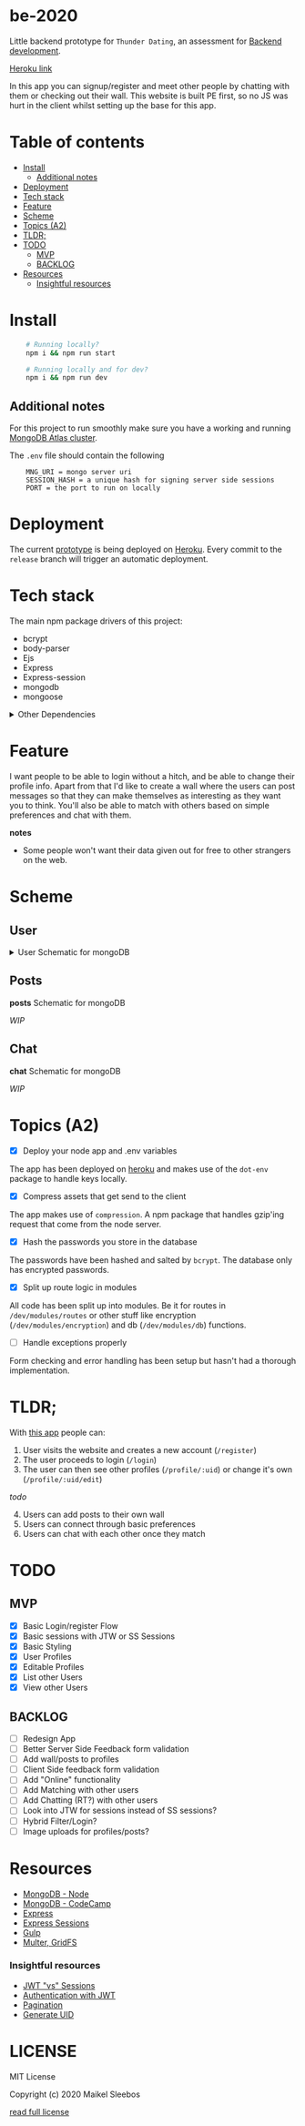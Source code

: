 # be-2020

Little backend prototype for `Thunder Dating`, an assessment for [Backend development](https://github.com/cmda-bt/be-course-19-20).

[Heroku link](https://be-2020.herokuapp.com/)

In this app you can signup/register and meet other people by chatting with them or checking out their wall.
This website is built PE first, so no JS was hurt in the client whilst setting up the base for this app.

# Table of contents

* [Install](#install)
    * [Additional notes](#additional-notes)
* [Deployment](#deployment)
* [Tech stack](#tech-stack)
* [Feature](#feature)
* [Scheme](#scheme)
* [Topics (A2)](#topics-a2)
* [TLDR;](#tldr)
* [TODO](#todo)
    * [MVP](#mvp)
    * [BACKLOG](#backlog)
* [Resources](#resources)
    * [Insightful resources](#insightful-resources)

# Install

```bash
    # Running locally?
    npm i && npm run start
```

```bash
    # Running locally and for dev?
    npm i && npm run dev
```

## Additional notes

For this project to run smoothly make sure you have a working and running [MongoDB Atlas cluster](https://www.mongodb.com/cloud).

The `.env` file should contain the following
```env
    MNG_URI = mongo server uri
    SESSION_HASH = a unique hash for signing server side sessions
    PORT = the port to run on locally
```

# Deployment

The current [prototype](https://be-2020.herokuapp.com/) is being deployed on [Heroku](https://www.heroku.com/).
Every commit to the `release` branch will trigger an automatic deployment.

# Tech stack

The main npm package drivers of this project:

- bcrypt
- body-parser
- Ejs
- Express
- Express-session
- mongodb
- mongoose

<details>
    <summary>Other Dependencies</summary>

- dotenv
- Concurrently
- Gulp (and small gulp packages)
- nodemon
- node-fetch
- node-sass

</details>

# Feature

I want people to be able to login without a hitch, and be able to change their profile info. Apart from that I'd like to create a wall where the users can post messages so that they can make themselves as interesting as they want you to think. You'll also be able to match with others based on simple preferences and chat with them.

**notes**

* Some people won't want their data given out for free to other strangers on the web.

# Scheme

## User

<details>
<summary> 
    User Schematic for mongoDB 
</summary>

```js
{
    objId: objectId,
    displayName: {
        type:String,
        required: true,
    },
    password: {
        type:String,
        required: true
    },
    firstName: {
        type:String,
        required: true
    },
    middleName: {
        type:String
    },
    lastName: {
        type:String,
        required: true
    },
    favoriteColor: {
        type:String,
        required: true
    },
    dob: {
        type: Date,
        required: true
    },
    bio: {
        type:String,
    },
    email: {
        type: String, 
        unique: true
    },
    gender:{
        type: String,
        required: true
    },
    hidePersonalData:{
        type: Boolean,
        required: true,
        default: true
    },
    uid:{
        type: String,
        require: true
    }
}
```

</details>

## Posts

**posts** Schematic for mongoDB

*WIP*

## Chat

**chat** Schematic for mongoDB

*WIP*

# Topics (A2)
- [x] Deploy your node app  and .env variables

The app has been deployed on [heroku](https://be-2020.herokuapp.com/) and makes use of the `dot-env` package to handle keys locally.
- [x] Compress assets that get send to the client

The app makes use of `compression`. A npm package that handles gzip'ing request that come from the node server.
- [x] Hash the passwords you store in the database

The passwords have been hashed and salted by `bcrypt`. The database only has encrypted passwords.
- [x] Split up route logic in modules 

All code has been split up into modules. Be it for routes in `/dev/modules/routes` or other stuff like encryption (`/dev/modules/encryption`)  and db (`/dev/modules/db`) functions. 
- [ ] Handle exceptions properly

Form checking and error handling has been setup but hasn't had a thorough implementation.

# TLDR;
With [this app](https://be-2020.herokuapp.com/) people can: 

1. User visits the website and creates a new account (`/register`)
2. The user proceeds to login (`/login`)
3. The user can then see other profiles (`/profile/:uid`) or change it's own (`/profile/:uid/edit`) 

*todo*

4. Users can add posts to their own wall
5. Users can connect through basic preferences
6. Users can chat with each other once they match

# TODO

## MVP

* [x] Basic Login/register Flow
* [x] Basic sessions with JTW or SS Sessions
* [x] Basic Styling
* [x] User Profiles
* [x] Editable Profiles
* [x] List other Users
* [x] View other Users

## BACKLOG

* [ ] Redesign App
* [ ] Better Server Side Feedback form validation
* [ ] Add wall/posts to profiles
* [ ] Client Side feedback form validation
* [ ] Add "Online" functionality
* [ ] Add Matching with other users
* [ ] Add Chatting (RT?) with other users
* [ ] Look into JTW for sessions instead of SS sessions?
* [ ] Hybrid Filter/Login?
* [ ] Image uploads for profiles/posts?

# Resources
- [MongoDB - Node](http://mongodb.github.io/node-mongodb-native/3.4/quick-start/quick-start/)
- [MongoDB - CodeCamp](https://www.freecodecamp.org/news/introduction-to-mongoose-for-mongodb-d2a7aa593c57/)
- [Express](https://expressjs.com/en/4x/api.html)
- [Express Sessions](https://www.npmjs.com/package/express-session)
- [Gulp](https://gulpjs.com/docs/en/api/concepts/)
- [Multer, GridFS](https://bezkoder.com/node-js-upload-store-images-mongodb/)

### Insightful resources
- [JWT "vs" Sessions](https://stackoverflow.com/questions/43452896/authentication-jwt-usage-vs-session)
- [Authentication with JWT](https://blog.usejournal.com/sessionless-authentication-withe-jwts-with-node-express-passport-js-69b059e4b22c)
- [Pagination](https://codeforgeek.com/server-side-pagination-using-node-and-mongo/)
- [Generate UID](https://stackoverflow.com/questions/18524125/req-query-and-req-param-in-expressjs)

# LICENSE

MIT License

Copyright (c) 2020 Maikel Sleebos

[read full license](LICENSE)